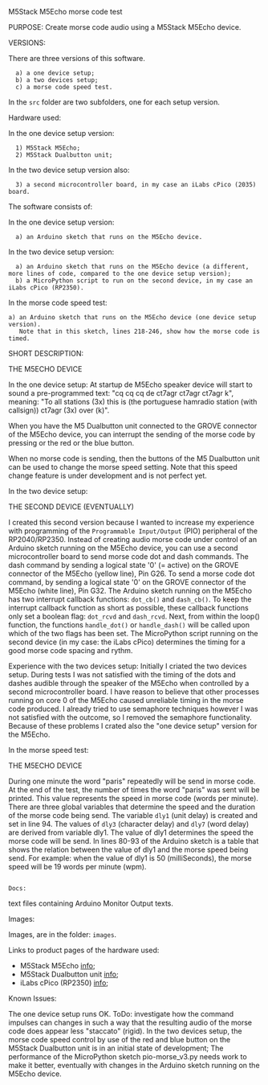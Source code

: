 M5Stack M5Echo morse code test

PURPOSE: 
Create morse code audio using a M5Stack M5Echo device.

VERSIONS:

There are three versions of this software.
```
  a) a one device setup;
  b) a two devices setup;
  c) a morse code speed test.
```
In the ```src``` folder are two subfolders, one for each setup version.

Hardware used:

In the one device setup version:
```
  1) M5Stack M5Echo;
  2) M5Stack Dualbutton unit;
```
In the two device setup version also:
```
  3) a second microcontroller board, in my case an iLabs cPico (2035) board.
```
The software consists of:

In the one device setup version:
```
  a) an Arduino sketch that runs on the M5Echo device.
```
In the two device setup version:
```
  a) an Arduino sketch that runs on the M5Echo device (a different, more lines of code, compared to the one device setup version);
  b) a MicroPython script to run on the second device, in my case an iLabs cPico (RP2350).
```
In the morse code speed test:
```
a) an Arduino sketch that runs on the M5Echo device (one device setup version).
   Note that in this sketch, lines 218-246, show how the morse code is timed.
```
SHORT DESCRIPTION:

THE M5ECHO DEVICE

In the one device setup:
  At startup de M5Echo speaker device will start to sound a pre-programmed text:
  "cq cq cq de ct7agr ct7agr ct7agr k", meaning: "To all stations (3x) this is 
  (the portuguese hamradio station (with callsign)) ct7agr (3x) over (k)".

  When you have the M5 Dualbutton unit connected to the GROVE connector of the 
  M5Echo device, you can interrupt the sending of the morse code by pressing or
  the red or the blue button.

  When no morse code is sending, then the buttons of the M5 Dualbutton unit
  can be used to change the morse speed setting.
  Note that this speed change feature is under development and is not perfect yet.

In the two device setup:

THE SECOND DEVICE (EVENTUALLY)

I created this second version because I wanted to increase my experience with programming
of the ```Programmable Input/Output``` (PIO) peripheral of the RP2040/RP2350.
Instead of creating audio morse code under control of an Arduino sketch running on the
M5Echo device, you can use a second microcontroller board to send morse code
dot and dash commands. The dash command by sending a logical state '0' (= active) 
on the GROVE connector of the M5Echo (yellow line), Pin G26. 
To send a morse code dot command, by sending a logical state '0' on the GROVE connector 
of the M5Echo (white line), Pin G32. 
The Arduino sketch running on the M5Echo has two interrupt callback functions:
```dot_cb()``` and ```dash_cb()```. 
To keep the interrupt callback function as short as possible,
these callback functions only set a boolean flag: ```dot_rcvd``` and ```dash_rcvd```.
Next, from within the loop() function, the functions ```handle_dot()``` or ```handle_dash()```
will be called upon which of the two flags has been set. 
The MicroPython script running on the second device (in my case: the iLabs cPico) 
determines the timing for a good morse code spacing and rythm.

Experience with the two devices setup:
Initially I criated the two devices setup. During tests I was not satisfied with the 
timing of the dots and dashes audible through the speaker of the M5Echo when controlled 
by a second microcontroller board.
I have reason to believe that other processes running on core 0 of the M5Echo 
caused unreliable timing in the morse code produced. I already tried to use semaphore 
techniques however I was not satisfied with the outcome, so I removed the
semaphore functionality. Because of these problems I crated also the "one device setup"
version for the M5Echo.

In the morse speed test:

THE M5ECHO DEVICE

During one minute the word "paris" repeatedly will be send in morse code.
At the end of the test, the number of times the word "paris" was sent will be printed.
This value represents the speed in morse code (words per minute). 
There are three global variables that determine the speed and the duration of 
the morse code being send. The variable ```dly1``` (unit delay) is created
and set in line 94. The values of ```dly3``` (character delay) and ```dly7``` (word delay)
are derived from variable dly1. The value of dly1 determines the speed the
morse code will be send. In lines 80-93 of the Arduino sketch is a table that shows 
the relation between the value of dly1 and the morse speed being send.
For example: when the value of dly1 is 50 (milliSeconds), 
the morse speed will be 19 words per minute (wpm).


```

Docs:

```
text files containing Arduino Monitor Output texts.


Images: 

Images, are in the folder: ```images```.


Links to product pages of the hardware used:

- M5Stack M5Echo [info](https://shop.m5stack.com/products/atom-echo-smart-speaker-dev-kit?variant=34577853415588);
- M5Stack Dualbutton unit [info](https://shop.m5stack.com/products/mini-dual-button-unit);
- iLabs cPico (RP2350) [info](https://ilabs.se/product/cpico-rp2350/);


Known Issues:

The one device setup runs OK. ToDo: investigate how the command impulses can changes in such a way that the
resulting audio of the morse code does appear less "staccato" (rigid).
In the two devices setup, the morse code speed control by use of the red and blue button on the M5Stack Dualbutton unit
is in an initial state of development;
The performance of the MicroPython sketch pio-morse_v3.py needs work to make it better, 
eventually with changes in the Arduino sketch running on the M5Echo device.
